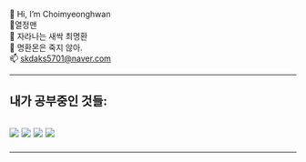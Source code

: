  👋 Hi, I’m Choimyeonghwan<br>
 👀열정맨<br>
 🌱 자라나는 새싹 최명환<br>
 💞️ 명환몬은 죽지 않아. <br>
 📫 skdaks5701@naver.com<br>
<hr>
<h2>내가 공부중인 것들:<h2><div><img src="https://img.shields.io/badge/Python-3776AB?style=for-the-badge&logo=Python&logoColor=white">
  <img src="https://img.shields.io/badge/HTML5-FF8C00?style=for-the-badge&logo=HTML5&logoColor=white">
  <img src="https://img.shields.io/badge/CSS3-ADFF2F?style=for-the-badge&logo=CSS3&logoColor=white">
  <img src="https://img.shields.io/badge/JavaScript-FFFF33?style=for-the-badge&logo=JavaScript&logoColor=white">
 <hr>
<br>




